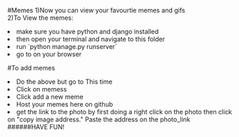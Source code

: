 #Memes
1)Now you can view your favourtie memes and gifs<br/>
2)To View the memes:
<li>make sure you have python and django installed</li>
<li>then open your terminal and navigate to this folder</li>
<li>run `python manage.py runserver`</li>
<li> go to<https://127.0.0.1:8000/photos> on your browser</li>

#To add memes
<li>Do the above but go to <https://127.0.0.1:8000/admin> This time</li>
<li>Click on memess</li>
<li>Click add a new meme </li>
<li> Host your memes here on github </li>
<li>get the link to the photo by first doing a right click on the photo then click on "copy image address." Paste the address on the photo_link </li>
######HAVE FUN!

